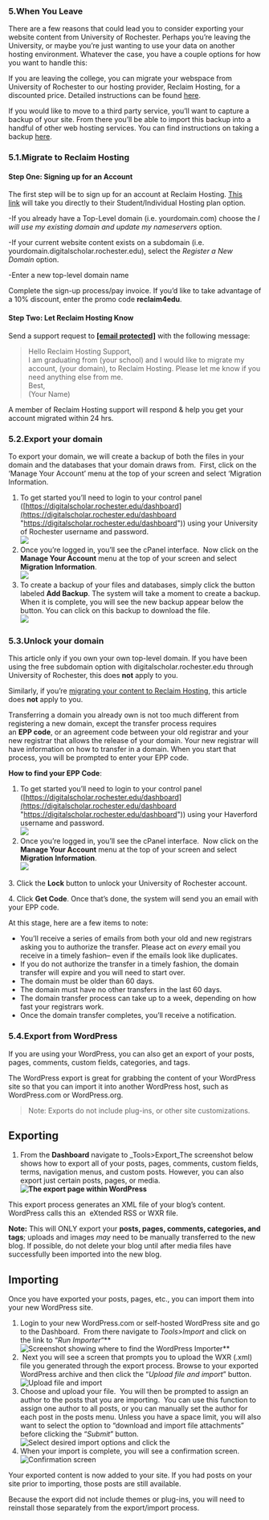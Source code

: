 ### 5.When You Leave #

There are a few reasons that could lead you to consider exporting your website content from University of Rochester. Perhaps you’re leaving the University, or maybe you’re just wanting to use your data on another hosting environment. Whatever the case, you have a couple options for how you want to handle this:

If you are leaving the college, you can migrate your webspace from University of Rochester to our hosting provider, Reclaim Hosting, for a discounted price. Detailed instructions can be found [here](http://www.stateu.org/docs/uncategorized/migrate-to-reclaim-hosting/).

If you would like to move to a third party service, you’ll want to capture a backup of your site. From there you’ll be able to import this backup into a handful of other web hosting services. You can find instructions on taking a backup [here](http://www.stateu.org/docs/uncategorized/export-your-domain/).

[comment]: # (feedback link here)

### 5.1.Migrate to Reclaim Hosting #

#### Step One: Signing up for an Account

The first step will be to sign up for an account at Reclaim Hosting. [This link](https://portal.reclaimhosting.com/cart.php?a=add&pid=2) will take you directly to their Student/Individual Hosting plan option.

\-If you already have a Top-Level domain (i.e. yourdomain.com) choose the _I will use my existing domain and update my nameservers_ option.

\-If your current website content exists on a subdomain (i.e. yourdomain.digitalscholar.rochester.edu), select the _Register a New Domain_ option.

\-Enter a new top-level domain name

Complete the sign-up process/pay invoice. If you’d like to take advantage of a 10% discount, enter the promo code **reclaim4edu**.

#### Step Two: Let Reclaim Hosting Know

Send a support request to **[\[email protected\]](/cdn-cgi/l/email-protection)** with the following message:

> Hello Reclaim Hosting Support,  
> I am graduating from (your school) and I would like to migrate my account, (your domain), to Reclaim Hosting. Please let me know if you need anything else from me.  
> Best,  
> (Your Name)

A member of Reclaim Hosting support will respond & help you get your account migrated within 24 hrs.

[comment]: # (feedback link here)

### 5.2.Export your domain #

To export your domain, we will create a backup of both the files in your domain and the databases that your domain draws from.  First, click on the ‘Manage Your Account’ menu at the top of your screen and select ‘Migration Information.

1.  To get started you’ll need to login to your control panel ([https://digitalscholar.rochester.edu/dashboard](https://digitalscholar.rochester.edu/dashboard "https://digitalscholar.rochester.edu/dashboard")) using your University of Rochester username and password.  
    ![](http://www.stateu.org/docs/wp-content/uploads/2018/03/login.png)
2.  Once you’re logged in, you’ll see the cPanel interface.  Now click on the **Manage Your Account** menu at the top of your screen and select **Migration Information**.  
    ![](http://www.stateu.org/docs/wp-content/uploads/2018/03/Screen-Shot-2018-04-03-at-11.35.24-AM.png)
3.  To create a backup of your files and databases, simply click the button labeled **Add Backup**. The system will take a moment to create a backup. When it is complete, you will see the new backup appear below the button. You can click on this backup to download the file.  
    ![](http://www.stateu.org/docs/wp-content/uploads/2018/03/2018-04-03-at-1.52-PM.png)

[comment]: # (feedback link here)

### 5.3.Unlock your domain #

This article only if you own your own top-level domain. If you have been using the free subdomain option with digitalscholar.rochester.edu through University of Rochester, this does **not** apply to you.

Similarly, if you’re [migrating your content to Reclaim Hosting](http://www.stateu.org/docs/uncategorized/migrate-to-reclaim-hosting/), this article does **not** apply to you.

Transferring a domain you already own is not too much different from registering a new domain, except the transfer process requires an **EPP code**, or an agreement code between your old registrar and your new registrar that allows the release of your domain. Your new registrar will have information on how to transfer in a domain. When you start that process, you will be prompted to enter your EPP code.

**How to find your EPP Code**:

1.  To get started you’ll need to login to your control panel ([https://digitalscholar.rochester.edu/dashboard](https://digitalscholar.rochester.edu/dashboard "https://digitalscholar.rochester.edu/dashboard")) using your Haverford username and password.  
    ![](http://www.stateu.org/docs/wp-content/uploads/2018/03/login.png)
2.  Once you’re logged in, you’ll see the cPanel interface.  Now click on the **Manage Your Account** menu at the top of your screen and select **Migration Information**.  
    ![](http://www.stateu.org/docs/wp-content/uploads/2018/03/Screen-Shot-2018-04-03-at-11.35.24-AM.png)

3\. Click the **Lock** button to unlock your University of Rochester account.

4\. Click **Get Code**. Once that’s done, the system will send you an email with your EPP code.

At this stage, here are a few items to note:

*   You’ll receive a series of emails from both your old and new registrars asking you to authorize the transfer. Please act on _every_ email you receive in a timely fashion– even if the emails look like duplicates.
*   If you do not authorize the transfer in a timely fashion, the domain transfer will expire and you will need to start over.
*   The domain must be older than 60 days.
*   The domain must have no other transfers in the last 60 days.
*   The domain transfer process can take up to a week, depending on how fast your registrars work.
*   Once the domain transfer completes, you’ll receive a notification.

[comment]: # (feedback link here)

### 5.4.Export from WordPress #

If you are using your WordPress, you can also get an export of your posts, pages, comments, custom fields, categories, and tags.

The WordPress export is great for grabbing the content of your WordPress site so that you can import it into another WordPress host, such as WordPress.com or WordPress.org.

> Note: Exports do not include plug-ins, or other site customizations.

Exporting
---------

1.  From the **Dashboard** navigate to _Tools>Export_The screenshot below shows how to export all of your posts, pages, comments, custom fields, terms, navigation menus, and custom posts. However, you can also export just certain posts, pages, or media. **![The export page within WordPress](http://sites.haverford.edu/docs/wp-content/uploads/2017/12/wordpress-export.png)**

This export process generates an XML file of your blog’s content. WordPress calls this an  eXtended RSS or WXR file.

**Note:** This will ONLY export your **posts, pages, comments, categories, and tags**; uploads and images _may_ need to be manually transferred to the new blog. If possible, do not delete your blog until after media files have successfully been imported into the new blog.

Importing
---------

Once you have exported your posts, pages, etc., you can import them into your new WordPress site.

1.  Login to your new WordPress.com or self-hosted WordPress site and go to the Dashboard.  From there navigate to _Tools>Import_ and click on the link to “_Run Importer_“**  
    ![Screenshot showing where to find the WordPress Importer](http://sites.haverford.edu/docs/wp-content/uploads/2017/12/worpress_run_importer.gif)**
2.   Next you will see a screen that prompts you to upload the WXR (.xml) file you generated through the export process. Browse to your exported WordPress archive and then click the “_Upload file and import_” button.  
    ![Upload file and import](http://sites.haverford.edu/docs/wp-content/uploads/2017/12/worpress_import1.gif)
3.  Choose and upload your file.  You will then be prompted to assign an author to the posts that you are importing.  You can use this function to assign one author to all posts, or you can manually set the author for each post in the posts menu. Unless you have a space limit, you will also want to select the option to “download and import file attachments” before clicking the “_Submit_” button.  
    ![Select desired import options and click the ](http://sites.haverford.edu/docs/wp-content/uploads/2017/12/worpress_import2.gif)
4.  When your import is complete, you will see a confirmation screen.  
    ![Confirmation screen](http://sites.haverford.edu/docs/wp-content/uploads/2017/12/worpress_import3.gif)

Your exported content is now added to your site. If you had posts on your site prior to importing, those posts are still available.

Because the export did not include themes or plug-ins, you will need to reinstall those separately from the export/import process.

[comment]: # (feedback link here)